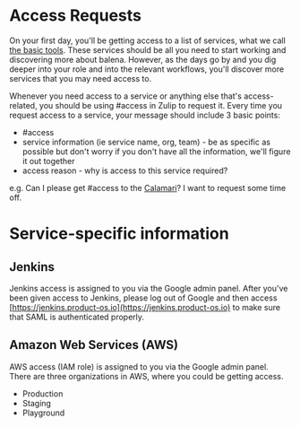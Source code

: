 # Access Requests

On your first day, you'll be getting access to a list of services, what we call [the basic tools](../onboarding/basic-tool-setup.md). These services should be all you need to start working and discovering more about balena. However, as the days go by and you dig deeper into your role and into the relevant workflows, you'll discover more services that you may need access to. 

Whenever you need access to a service or anything else that's access-related, you should be using #access in Zulip to request it. 
Every time you request access to a service, your message should include 3 basic points:
- #access
- service information (ie service name, org, team) - be as specific as possible but don't worry if you don't have all the information, we'll figure it out together
- access reason - why is access to this service required?

e.g. Can I please get #access to the [Calamari](../tooling/calamari.md)? I want to request some time off.

# Service-specific information
## Jenkins
Jenkins access is assigned to you via the Google admin panel. After you've been given access to Jenkins, please log out of Google and then access [https://jenkins.product-os.io](https://jenkins.product-os.io) to make sure that SAML is authenticated properly.

## Amazon Web Services (AWS)
AWS access (IAM role) is assigned to you via the Google admin panel. There are three organizations in AWS, where you could be getting access.
- Production
- Staging
- Playground
